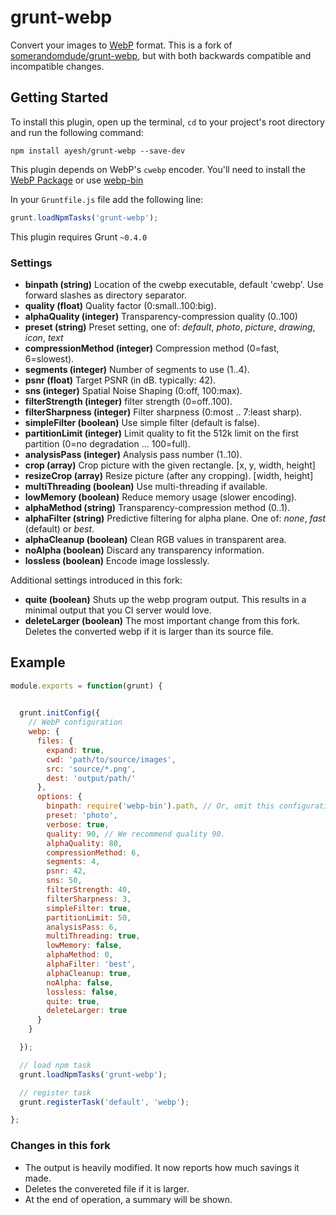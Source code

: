 grunt-webp
==========

Convert your images to [WebP](https://developers.google.com/speed/webp/) format. This is a fork of [somerandomdude/grunt-webp](https://github.com/somerandomdude/grunt-webp), but with both backwards compatible and incompatible changes. 

## Getting Started

To install this plugin, open up the terminal, `cd` to your project's root directory and run the following command:

```shell
npm install ayesh/grunt-webp --save-dev
```

This plugin depends on WebP's `cwebp` encoder. You'll need to install the [WebP Package](https://developers.google.com/speed/webp/download) or use [webp-bin](https://github.com/yuanyan/node-webp-bin)

In your `Gruntfile.js` file add the following line:

```js
grunt.loadNpmTasks('grunt-webp');
```

This plugin requires Grunt `~0.4.0`

### Settings 

* __binpath (string)__ Location of the cwebp executable, default 'cwebp'. Use forward slashes as directory separator.
* __quality (float)__ Quality factor (0:small..100:big).
* __alphaQuality (integer)__ Transparency-compression quality (0..100)
* __preset (string)__ Preset setting, one of: _default_, _photo_, _picture_, _drawing_, _icon_, _text_
* __compressionMethod (integer)__ Compression method (0=fast, 6=slowest). 
* __segments (integer)__ Number of segments to use (1..4). 
* __psnr (float)__ Target PSNR (in dB. typically: 42). 
* __sns (integer)__ Spatial Noise Shaping (0:off, 100:max). 
* __filterStrength (integer)__ filter strength (0=off..100). 
* __filterSharpness (integer)__ Filter sharpness (0:most .. 7:least sharp). 
* __simpleFilter (boolean)__ Use simple filter (default is false). 
* __partitionLimit (integer)__ Limit quality to fit the 512k limit on the first partition (0=no degradation ... 100=full). 
* __analysisPass (integer)__ Analysis pass number (1..10). 
* __crop (array)__ Crop picture with the given rectangle. [x, y, width, height]
* __resizeCrop (array)__ Resize picture (after any cropping). [width, height]
* __multiThreading (boolean)__ Use multi-threading if available. 
* __lowMemory (boolean)__ Reduce memory usage (slower encoding). 
* __alphaMethod (string)__ Transparency-compression method (0..1). 
* __alphaFilter (string)__ Predictive filtering for alpha plane. One of: _none_, _fast_ (default) or _best_. 
* __alphaCleanup (boolean)__ Clean RGB values in transparent area. 
* __noAlpha (boolean)__ Discard any transparency information. 
* __lossless (boolean)__  Encode image losslessly.

Additional settings introduced in this fork:

* __quite (boolean)__  Shuts up the webp program output. This results in a minimal output that you CI server would love.
* __deleteLarger (boolean)__  The most important change from this fork. Deletes the converted webp if it is larger than its source file.

## Example


```js
module.exports = function(grunt) {

  
  grunt.initConfig({
	// WebP configuration
    webp: {
      files: {
        expand: true,
        cwd: 'path/to/source/images',
        src: 'source/*.png',
        dest: 'output/path/'
      },
      options: {
        binpath: require('webp-bin').path, // Or, omit this configuration to use use cwebp from path. You can also put the absolute path to cwebp executable here.
        preset: 'photo',
        verbose: true,
        quality: 90, // We recommend quality 90.
        alphaQuality: 80,
        compressionMethod: 6,
        segments: 4,
        psnr: 42,
        sns: 50,
        filterStrength: 40,
        filterSharpness: 3,
        simpleFilter: true,
        partitionLimit: 50,
        analysisPass: 6,
        multiThreading: true,
        lowMemory: false,
        alphaMethod: 0,
        alphaFilter: 'best',
        alphaCleanup: true,
        noAlpha: false,
        lossless: false,
        quite: true,
        deleteLarger: true
      }
    }

  });

  // load npm task
  grunt.loadNpmTasks('grunt-webp');

  // register task
  grunt.registerTask('default', 'webp');

};
```

### Changes in this fork

 - The output is heavily modified. It now reports how much savings it made. 
 - Deletes the convereted file if it is larger. 
 - At the end of operation, a summary will be shown. 
